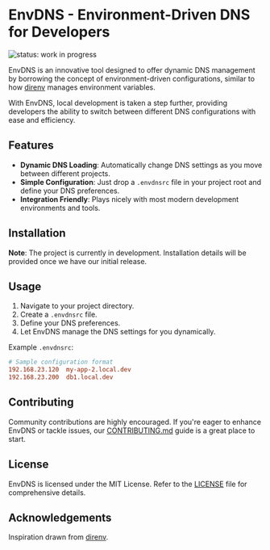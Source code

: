# EnvDNS - Environment-Driven DNS for Developers

![status: work in progress](https://img.shields.io/badge/status-WIP-yellow)

EnvDNS is an innovative tool designed to offer dynamic DNS management by borrowing the concept of environment-driven configurations, similar to how [direnv](https://direnv.net/) manages environment variables.

With EnvDNS, local development is taken a step further, providing developers the ability to switch between different DNS configurations with ease and efficiency.

## Features

- **Dynamic DNS Loading**: Automatically change DNS settings as you move between different projects.
- **Simple Configuration**: Just drop a `.envdnsrc` file in your project root and define your DNS preferences.
- **Integration Friendly**: Plays nicely with most modern development environments and tools.

## Installation

**Note**: The project is currently in development. Installation details will be provided once we have our initial release.

## Usage

1. Navigate to your project directory.
2. Create a `.envdnsrc` file.
3. Define your DNS preferences.
4. Let EnvDNS manage the DNS settings for you dynamically.

Example `.envdnsrc`:

```ini
# Sample configuration format
192.168.23.120  my-app-2.local.dev
192.168.23.200  db1.local.dev
```

## Contributing

Community contributions are highly encouraged. If you're eager to enhance EnvDNS or tackle issues, our [CONTRIBUTING.md](./CONTRIBUTING.md) guide is a great place to start.

## License

EnvDNS is licensed under the MIT License. Refer to the [LICENSE](./LICENSE) file for comprehensive details.

## Acknowledgements

Inspiration drawn from [direnv](https://direnv.net/).
